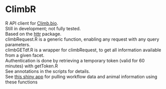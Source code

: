 # ClimbR

R API client for [Climb.bio](https://api.climb.bio/docs/index.html).  
Still in development; not fully tested.  
Based on the [httr](https://CRAN.R-project.org/package=httr) package.  
climbRequest.R is a generic function, enabling any request with any query parameters.   
climbGETdf.R is a wrapper for climbRequest, to get all information available from a given facet.    
Authentication is done by retrieving a temporary token (valid for 60 minutes) with getToken.R  
See annotations in the scripts for details.  
See [this shiny app](https://annat22.shinyapps.io/shinyapp/) for pulling workflow data and animal information using these functions


